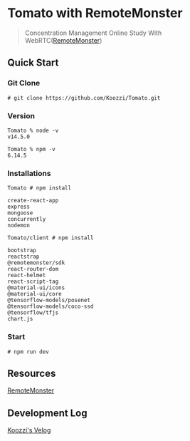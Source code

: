 # Tomato with RemoteMonster 

> Concentration Management Online Study With WebRTC([RemoteMonster](https://remotemonster.com/))

## Quick Start

### Git Clone
```
# git clone https://github.com/Koozzi/Tomato.git
```

### Version
```
Tomato % node -v                   
v14.5.0

Tomato % npm -v
6.14.5
```

### Installations

```
Tomato # npm install

create-react-app
express
mongoose
concurrently
nodemon

Tomato/client # npm install

bootstrap
reactstrap
@remotemonster/sdk
react-router-dom
react-helmet
react-script-tag
@material-ui/icons
@material-ui/core
@tensorflow-models/posenet
@tensorflow-models/coco-ssd
@tensorflow/tfjs
chart.js
```

### Start
```
# npm run dev
```

## Resources

[RemoteMonster](https://remotemonster.com/)

## Development Log

[Koozzi's Velog](https://velog.io/@koozzi/series/Software-Maestro)